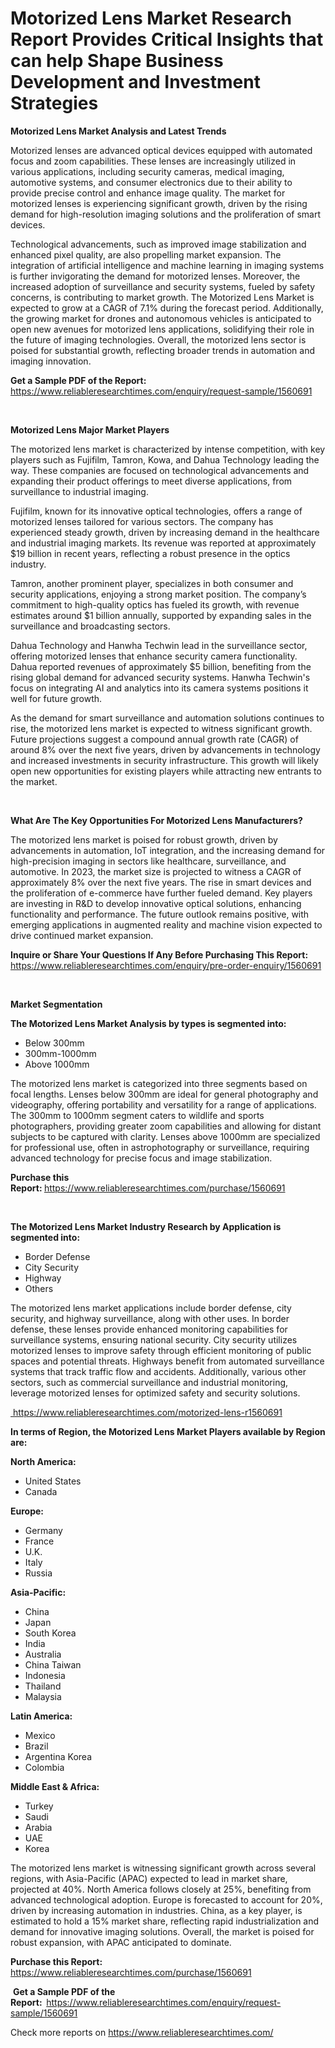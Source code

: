 <p><h1>Motorized Lens Market Research Report Provides Critical Insights that can help Shape Business Development and Investment Strategies</h1></p><p><strong>Motorized Lens Market Analysis and Latest Trends</strong></p>
<p><p>Motorized lenses are advanced optical devices equipped with automated focus and zoom capabilities. These lenses are increasingly utilized in various applications, including security cameras, medical imaging, automotive systems, and consumer electronics due to their ability to provide precise control and enhance image quality. The market for motorized lenses is experiencing significant growth, driven by the rising demand for high-resolution imaging solutions and the proliferation of smart devices. </p><p>Technological advancements, such as improved image stabilization and enhanced pixel quality, are also propelling market expansion. The integration of artificial intelligence and machine learning in imaging systems is further invigorating the demand for motorized lenses. Moreover, the increased adoption of surveillance and security systems, fueled by safety concerns, is contributing to market growth. The Motorized Lens Market is expected to grow at a CAGR of 7.1% during the forecast period. Additionally, the growing market for drones and autonomous vehicles is anticipated to open new avenues for motorized lens applications, solidifying their role in the future of imaging technologies. Overall, the motorized lens sector is poised for substantial growth, reflecting broader trends in automation and imaging innovation.</p></p>
<p><strong>Get a Sample PDF of the Report:&nbsp;</strong> <a href="https://www.reliableresearchtimes.com/enquiry/request-sample/1560691?utm_campaign=2271&utm_medium=2&utm_source=Github&utm_content=ia&utm_term=16022025&utm_id=motorized-lens">https://www.reliableresearchtimes.com/enquiry/request-sample/1560691</a></p>
<p>&nbsp;</p>
<p><strong>Motorized Lens Major Market Players</strong></p>
<p><p>The motorized lens market is characterized by intense competition, with key players such as Fujifilm, Tamron, Kowa, and Dahua Technology leading the way. These companies are focused on technological advancements and expanding their product offerings to meet diverse applications, from surveillance to industrial imaging.</p><p>Fujifilm, known for its innovative optical technologies, offers a range of motorized lenses tailored for various sectors. The company has experienced steady growth, driven by increasing demand in the healthcare and industrial imaging markets. Its revenue was reported at approximately $19 billion in recent years, reflecting a robust presence in the optics industry.</p><p>Tamron, another prominent player, specializes in both consumer and security applications, enjoying a strong market position. The company’s commitment to high-quality optics has fueled its growth, with revenue estimates around $1 billion annually, supported by expanding sales in the surveillance and broadcasting sectors.</p><p>Dahua Technology and Hanwha Techwin lead in the surveillance sector, offering motorized lenses that enhance security camera functionality. Dahua reported revenues of approximately $5 billion, benefiting from the rising global demand for advanced security systems. Hanwha Techwin's focus on integrating AI and analytics into its camera systems positions it well for future growth.</p><p>As the demand for smart surveillance and automation solutions continues to rise, the motorized lens market is expected to witness significant growth. Future projections suggest a compound annual growth rate (CAGR) of around 8% over the next five years, driven by advancements in technology and increased investments in security infrastructure. This growth will likely open new opportunities for existing players while attracting new entrants to the market.</p></p>
<p>&nbsp;</p>
<p><strong>What Are The Key Opportunities For Motorized Lens Manufacturers?</strong></p>
<p><p>The motorized lens market is poised for robust growth, driven by advancements in automation, IoT integration, and the increasing demand for high-precision imaging in sectors like healthcare, surveillance, and automotive. In 2023, the market size is projected to witness a CAGR of approximately 8% over the next five years. The rise in smart devices and the proliferation of e-commerce have further fueled demand. Key players are investing in R&D to develop innovative optical solutions, enhancing functionality and performance. The future outlook remains positive, with emerging applications in augmented reality and machine vision expected to drive continued market expansion.</p></p>
<p><strong>Inquire or Share Your Questions If Any Before Purchasing This Report:</strong> <a href="https://www.reliableresearchtimes.com/enquiry/pre-order-enquiry/1560691?utm_campaign=2271&utm_medium=2&utm_source=Github&utm_content=ia&utm_term=16022025&utm_id=motorized-lens">https://www.reliableresearchtimes.com/enquiry/pre-order-enquiry/1560691</a></p>
<p>&nbsp;</p>
<p><strong>Market Segmentation</strong></p>
<p><strong>The Motorized Lens Market Analysis by types is segmented into:</strong></p>
<p><ul><li>Below 300mm</li><li>300mm-1000mm</li><li>Above 1000mm</li></ul></p>
<p><p>The motorized lens market is categorized into three segments based on focal lengths. Lenses below 300mm are ideal for general photography and videography, offering portability and versatility for a range of applications. The 300mm to 1000mm segment caters to wildlife and sports photographers, providing greater zoom capabilities and allowing for distant subjects to be captured with clarity. Lenses above 1000mm are specialized for professional use, often in astrophotography or surveillance, requiring advanced technology for precise focus and image stabilization.</p></p>
<p><strong>Purchase this Report:&nbsp;</strong><a href="https://www.reliableresearchtimes.com/purchase/1560691?utm_campaign=2271&utm_medium=2&utm_source=Github&utm_content=ia&utm_term=16022025&utm_id=motorized-lens">https://www.reliableresearchtimes.com/purchase/1560691</a></p>
<p>&nbsp;</p>
<p><strong>The Motorized Lens Market Industry Research by Application is segmented into:</strong></p>
<p><ul><li>Border Defense</li><li>City Security</li><li>Highway</li><li>Others</li></ul></p>
<p><p>The motorized lens market applications include border defense, city security, and highway surveillance, along with other uses. In border defense, these lenses provide enhanced monitoring capabilities for surveillance systems, ensuring national security. City security utilizes motorized lenses to improve safety through efficient monitoring of public spaces and potential threats. Highways benefit from automated surveillance systems that track traffic flow and accidents. Additionally, various other sectors, such as commercial surveillance and industrial monitoring, leverage motorized lenses for optimized safety and security solutions.</p></p>
<p><a href="https://www.reliableresearchtimes.com/motorized-lens-r1560691?utm_campaign=2271&utm_medium=2&utm_source=Github&utm_content=ia&utm_term=16022025&utm_id=motorized-lens">&nbsp;https://www.reliableresearchtimes.com/motorized-lens-r1560691</a></p>
<p><strong>In terms of Region, the Motorized Lens Market Players available by Region are:</strong></p>
<p>
    <p> <strong> North America: </strong>
        <ul>
            <li>United States</li>
            <li>Canada</li>
        </ul>
        </p> 
    <p> <strong> Europe: </strong>
        <ul>
            <li>Germany</li>
            <li>France</li>
            <li>U.K.</li>
            <li>Italy</li>
            <li>Russia</li>
        </ul>
        </p> 
    <p> <strong> Asia-Pacific: </strong>
        <ul>
            <li>China</li>
            <li>Japan</li>
            <li>South Korea</li>
            <li>India</li>
            <li>Australia</li>
            <li>China Taiwan</li>
            <li>Indonesia</li>
            <li>Thailand</li>
            <li>Malaysia</li>
        </ul>
        </p> 
    <p> <strong> Latin America: </strong>
        <ul>
            <li>Mexico</li>
            <li>Brazil</li>
            <li>Argentina Korea</li>
            <li>Colombia</li>
        </ul>
        </p> 
    <p> <strong> Middle East & Africa: </strong>
        <ul>
            <li>Turkey</li>
            <li>Saudi</li>
            <li>Arabia</li>
            <li>UAE</li>
            <li>Korea</li>
        </ul>
    </p>
    </p>
<p><p>The motorized lens market is witnessing significant growth across several regions, with Asia-Pacific (APAC) expected to lead in market share, projected at 40%. North America follows closely at 25%, benefiting from advanced technological adoption. Europe is forecasted to account for 20%, driven by increasing automation in industries. China, as a key player, is estimated to hold a 15% market share, reflecting rapid industrialization and demand for innovative imaging solutions. Overall, the market is poised for robust expansion, with APAC anticipated to dominate.</p></p>
<p><strong>Purchase this Report: </strong><a href="https://www.reliableresearchtimes.com/purchase/1560691?utm_campaign=2271&utm_medium=2&utm_source=Github&utm_content=ia&utm_term=16022025&utm_id=motorized-lens">https://www.reliableresearchtimes.com/purchase/1560691</a></p>
<p>&nbsp;<strong>Get a Sample PDF of the Report:&nbsp;&nbsp;</strong><a href="https://www.reliableresearchtimes.com/enquiry/request-sample/1560691?utm_campaign=2271&utm_medium=2&utm_source=Github&utm_content=ia&utm_term=16022025&utm_id=motorized-lens">https://www.reliableresearchtimes.com/enquiry/request-sample/1560691</a></p>
<p><strong></strong></p>
<p>Check more reports on <a href="https://www.reliableresearchtimes.com/?utm_campaign=2271&utm_medium=2&utm_source=Github&utm_content=ia&utm_term=16022025&utm_id=motorized-lens">https://www.reliableresearchtimes.com/</a></p>